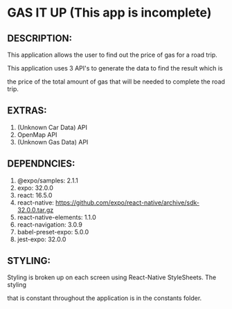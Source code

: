 # GAS IT UP (This app is incomplete)

## **DESCRIPTION:**

This application allows the user to find out the price of gas for a road trip.

This application uses 3 API's to generate the data to find the result which is 

the price of the total amount of gas that will be needed to complete the road trip.

## **EXTRAS:**

1. (Unknown Car Data) API
2. OpenMap API
3. (Unknown Gas Data) API

## **DEPENDNCIES:**

1. @expo/samples: 2.1.1
2. expo: 32.0.0
3. react: 16.5.0
4. react-native: https://github.com/expo/react-native/archive/sdk-32.0.0.tar.gz
5. react-native-elements: 1.1.0
6. react-navigation: 3.0.9
7. babel-preset-expo: 5.0.0
8. jest-expo: 32.0.0

## **STYLING:**

Styling is broken up on each screen using React-Native StyleSheets.  The styling

that is constant throughout the application is in the constants folder.